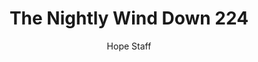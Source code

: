 ---
image: /assets/img/nwd/224_nwd_psalm_138_7_a_tpt.png
title: The Nightly Wind Down 224
number: 224
categories:
  - The Nightly Wind Down
author: Hope Staff
notes: The Nightly Wind Down 224
embed: >-
  EMBED_GOES_HERE
transcript: >-
  SOME LINES OF TEXT START HERE
---